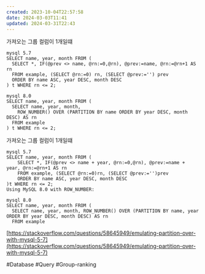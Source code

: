 ```yaml
---
created: 2023-10-04T22:57:58
date: 2024-03-03T11:41
updated: 2024-03-31T22:43
---
```

가져오는 그룹 컬럼이 1개일떄

```
mysql 5.7
SELECT name, year, month FROM (
  SELECT *, IF(@prev <> name, @rn:=0,@rn), @prev:=name, @rn:=@rn+1 AS rn
  FROM example, (SELECT @rn:=0) rn, (SELECT @prev:='') prev
  ORDER BY name ASC, year DESC, month DESC
) t WHERE rn <= 2;

mysql 8.0 
SELECT name, year, month FROM (
  SELECT name, year, month, 
    ROW_NUMBER() OVER (PARTITION BY name ORDER BY year DESC, month DESC) AS rn
  FROM example
) t WHERE rn <= 2;
```

가져오는 그룹 컬럼이 1개일떄

```
mysql 5.7
SELECT name, year, month FROM (
    SELECT *, IF(@prev <> name + year, @rn:=0,@rn), @prev:=name + year, @rn:=@rn+1 AS rn
    FROM example, (SELECT @rn:=0)rn, (SELECT @prev:='')prev
    ORDER BY name ASC, year DESC, month DESC
)t WHERE rn <= 2;
Using MySQL 8.0 with ROW_NUMBER:

mysql 8.0
SELECT name, year, month FROM (
  SELECT name, year, month, ROW_NUMBER() OVER (PARTITION BY name, year ORDER BY year DESC, month DESC) AS rn
  FROM example
```

[https://stackoverflow.com/questions/58645949/emulating-partition-over-with-mysql-5-7](https://stackoverflow.com/questions/58645949/emulating-partition-over-with-mysql-5-7)

#Database 
#Query 
#Group-ranking